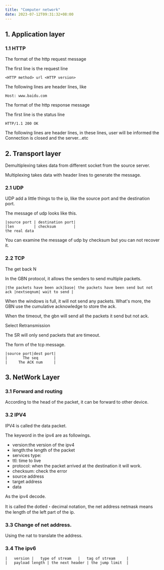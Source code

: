```yaml
---
title: "Computer network"
date: 2023-07-12T09:31:32+08:00
---
```


## 1. Application layer

### 1.1 HTTP

The format of the http request message

The first line is the request line
```shell
<HTTP method> url <HTTP version>
```

The following lines are header lines, like

```shell
Host: www.baidu.com
```

The format of the http response message

The first line is the status line

```shell
HTTP/1.1 200 OK
```

The following lines are header lines, in these lines, user will be informed
the Connection is closed and the server...etc

## 2. Transport layer

Demultiplexing takes data from different socket from the source server.

Multiplexing takes data with header lines to generate the message.

### 2.1 UDP
UDP add a little things to the ip, like the source port and the destination port.

The message of udp looks like this.

```shell
|source port | destination port|
|len         | checksum        |
the real data
```

You can examine the message of udp by checksum but you can not recover it.

### 2.2 TCP

The get back N

In the GBN protocol, it allows the senders to send multiple packets.

```shell
|the packets have been ack|base| the packets have been send but not ack |nextseqnum| wait to send |
```

When the windows is full, it will not send any packets. What's more, the GBN use the 
cumulative acknowledge to store the ack.

When the timeout, the gbn will send all the packets it send but not ack.

Select Retransmission

The SR will only send packets that are timeout.

The form of the tcp message.

```shell
|source port|dest port|
|       The seq       |
|     The ACK num     |
```

## 3. NetWork Layer

### 3.1 Forward and routing

According to the head of the packet, it can be forward to other device.


### 3.2 IPV4

IPV4 is called the data packet.

The keyword in the ipv4 are as followings.

- version:the version of the ipv4
- length:the length of the packet
- services type:
- ttl: time to live
- protocol: when the packet arrived at the destination it will work.
- checksum: check the error
- source address
- target address
- data

As the ipv4 decode. 

It is called the dotled・decimal notation, the net address netmask means the length of the left part of the ip.

### 3.3 Change of net address.

Using the nat to translate the address.

### 3.4 The ipv6

```shell
|   version |   type of stream   |   tag of stream     |
|   payload length | the next header | the jump limit  |

```